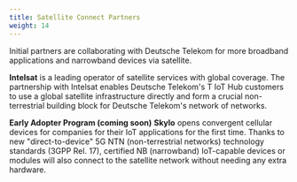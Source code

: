 ```yaml
---
title: Satellite Connect Partners
weight: 14
---
```

Initial partners are collaborating with Deutsche Telekom for more broadband applications and narrowband devices via satellite. 

**Intelsat** is a leading operator of satellite services with global coverage. The partnership with Intelsat enables Deutsche Telekom's T IoT Hub customers to use a global satellite infrastructure directly and form a crucial non-terrestrial building block for Deutsche Telekom's network of networks.

**Early Adopter Program (coming soon)**
**Skylo** opens convergent cellular devices for companies for their IoT applications for the first time. Thanks to new "direct-to-device" 5G NTN (non-terrestrial networks) technology standards (3GPP Rel. 17), certified NB (narrowband) IoT-capable devices or modules will also connect to the satellite network without needing any extra hardware. 





